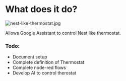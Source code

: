 # What does it do?

![nest-like-thermostat.jpg](https://raw.githubusercontent.com/sognen/homeautio-config/master/nest-like-thermostat/images/nest-like-thermostat.jpg)

Allows Google Assistant to control Nest like thermostat.

### Todo:

* Document setup
* Complete definition of Thermostat
* Complete node-red flows
* Develop AI to control therostat